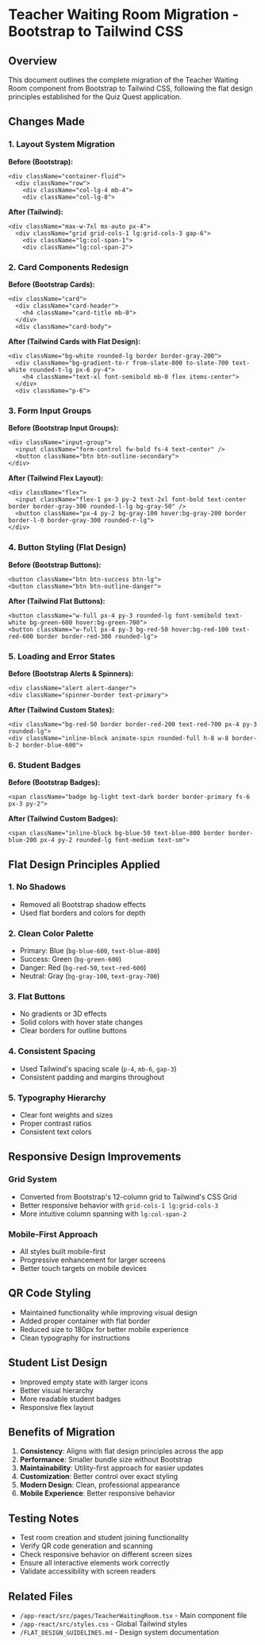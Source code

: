# Teacher Waiting Room Migration - Bootstrap to Tailwind CSS

## Overview
This document outlines the complete migration of the Teacher Waiting Room component from Bootstrap to Tailwind CSS, following the flat design principles established for the Quiz Quest application.

## Changes Made

### 1. Layout System Migration
**Before (Bootstrap):**
```tsx
<div className="container-fluid">
  <div className="row">
    <div className="col-lg-4 mb-4">
    <div className="col-lg-8">
```

**After (Tailwind):**
```tsx
<div className="max-w-7xl mx-auto px-4">
  <div className="grid grid-cols-1 lg:grid-cols-3 gap-6">
    <div className="lg:col-span-1">
    <div className="lg:col-span-2">
```

### 2. Card Components Redesign
**Before (Bootstrap Cards):**
```tsx
<div className="card">
  <div className="card-header">
    <h4 className="card-title mb-0">
  </div>
  <div className="card-body">
```

**After (Tailwind Cards with Flat Design):**
```tsx
<div className="bg-white rounded-lg border border-gray-200">
  <div className="bg-gradient-to-r from-slate-800 to-slate-700 text-white rounded-t-lg px-6 py-4">
    <h4 className="text-xl font-semibold mb-0 flex items-center">
  </div>
  <div className="p-6">
```

### 3. Form Input Groups
**Before (Bootstrap Input Groups):**
```tsx
<div className="input-group">
  <input className="form-control fw-bold fs-4 text-center" />
  <button className="btn btn-outline-secondary">
</div>
```

**After (Tailwind Flex Layout):**
```tsx
<div className="flex">
  <input className="flex-1 px-3 py-2 text-2xl font-bold text-center border border-gray-300 rounded-l-lg bg-gray-50" />
  <button className="px-4 py-2 bg-gray-100 hover:bg-gray-200 border border-l-0 border-gray-300 rounded-r-lg">
</div>
```

### 4. Button Styling (Flat Design)
**Before (Bootstrap Buttons):**
```tsx
<button className="btn btn-success btn-lg">
<button className="btn btn-outline-danger">
```

**After (Tailwind Flat Buttons):**
```tsx
<button className="w-full px-4 py-3 rounded-lg font-semibold text-white bg-green-600 hover:bg-green-700">
<button className="w-full px-4 py-3 bg-red-50 hover:bg-red-100 text-red-600 border border-red-300 rounded-lg">
```

### 5. Loading and Error States
**Before (Bootstrap Alerts & Spinners):**
```tsx
<div className="alert alert-danger">
<div className="spinner-border text-primary">
```

**After (Tailwind Custom States):**
```tsx
<div className="bg-red-50 border border-red-200 text-red-700 px-4 py-3 rounded-lg">
<div className="inline-block animate-spin rounded-full h-8 w-8 border-b-2 border-blue-600">
```

### 6. Student Badges
**Before (Bootstrap Badges):**
```tsx
<span className="badge bg-light text-dark border border-primary fs-6 px-3 py-2">
```

**After (Tailwind Custom Badges):**
```tsx
<span className="inline-block bg-blue-50 text-blue-800 border border-blue-200 px-4 py-2 rounded-lg font-medium text-sm">
```

## Flat Design Principles Applied

### 1. **No Shadows**
- Removed all Bootstrap shadow effects
- Used flat borders and colors for depth

### 2. **Clean Color Palette**
- Primary: Blue (`bg-blue-600`, `text-blue-800`)
- Success: Green (`bg-green-600`)
- Danger: Red (`bg-red-50`, `text-red-600`)
- Neutral: Gray (`bg-gray-100`, `text-gray-700`)

### 3. **Flat Buttons**
- No gradients or 3D effects
- Solid colors with hover state changes
- Clear borders for outline buttons

### 4. **Consistent Spacing**
- Used Tailwind's spacing scale (`p-4`, `mb-6`, `gap-3`)
- Consistent padding and margins throughout

### 5. **Typography Hierarchy**
- Clear font weights and sizes
- Proper contrast ratios
- Consistent text colors

## Responsive Design Improvements

### Grid System
- Converted from Bootstrap's 12-column grid to Tailwind's CSS Grid
- Better responsive behavior with `grid-cols-1 lg:grid-cols-3`
- More intuitive column spanning with `lg:col-span-2`

### Mobile-First Approach
- All styles built mobile-first
- Progressive enhancement for larger screens
- Better touch targets on mobile devices

## QR Code Styling
- Maintained functionality while improving visual design
- Added proper container with flat border
- Reduced size to 180px for better mobile experience
- Clean typography for instructions

## Student List Design
- Improved empty state with larger icons
- Better visual hierarchy
- More readable student badges
- Responsive flex layout

## Benefits of Migration

1. **Consistency**: Aligns with flat design principles across the app
2. **Performance**: Smaller bundle size without Bootstrap
3. **Maintainability**: Utility-first approach for easier updates
4. **Customization**: Better control over exact styling
5. **Modern Design**: Clean, professional appearance
6. **Mobile Experience**: Better responsive behavior

## Testing Notes
- Test room creation and student joining functionality
- Verify QR code generation and scanning
- Check responsive behavior on different screen sizes
- Ensure all interactive elements work correctly
- Validate accessibility with screen readers

## Related Files
- `/app-react/src/pages/TeacherWaitingRoom.tsx` - Main component file
- `/app-react/src/styles.css` - Global Tailwind styles
- `/FLAT_DESIGN_GUIDELINES.md` - Design system documentation
